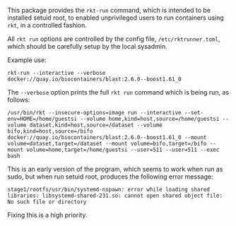 This package provides the `rkt-run` command, which is intended to be
installed setuid root, to enabled unprivileged users to run containers
using `rkt`, in a controlled fashion.

All `rkt run` options are controlled by the config file,
`/etc/rktrunner.toml`, which should be carefully setup by the local
sysadmin.

Example use:
```
rkt-run --interactive --verbose docker://quay.io/biocontainers/blast:2.6.0--boost1.61_0
```

The `--verbose` option prints the full `rkt run` command which is
being run, as follows:
```
/usr/bin/rkt --insecure-options=image run --interactive --set-env=HOME=/home/guestsi --volume home,kind=host,source=/home/guestsi --volume dataset,kind=host,source=/dataset --volume bifo,kind=host,source=/bifo docker://quay.io/biocontainers/blast:2.6.0--boost1.61_0 --mount volume=dataset,target=/dataset --mount volume=bifo,target=/bifo --mount volume=home,target=/home/guestsi --user=511 --user=511 --exec bash
```

This is an early version of the program, which seems to work when run
as sudo, but when run setuid root, produces the following error
message:
```
stage1/rootfs/usr/bin/systemd-nspawn: error while loading shared libraries: libsystemd-shared-231.so: cannot open shared object file: No such file or directory
```

Fixing this is a high priority.

